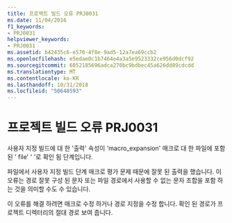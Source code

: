 ```yaml
---
title: 프로젝트 빌드 오류 PRJ0031
ms.date: 11/04/2016
f1_keywords:
- PRJ0031
helpviewer_keywords:
- PRJ0031
ms.assetid: b42435c6-e570-4f8e-9ad5-12a7ea69ccb2
ms.openlocfilehash: e5edae0c1b7464e4a3a5e9523332ce956d0dcf92
ms.sourcegitcommit: 6052185696adca270bc9bdbec45a626dd89cdcdd
ms.translationtype: MT
ms.contentlocale: ko-KR
ms.lasthandoff: 10/31/2018
ms.locfileid: "50648593"
---
```

# <a name="project-build-error-prj0031"></a>프로젝트 빌드 오류 PRJ0031

사용자 지정 빌드에 대 한 '출력' 속성이 'macro_expansion' 매크로 대 한 파일에 포함 된 ' file' ' '로 확인 됨 단계입니다.

파일에서 사용자 지정 빌드 단계 매크로 평가 문제 때문에 잘못 된 출력을 했습니다. 이 오류는 경로 잘못 구성 된 문자 또는 파일 경로에서 사용할 수 없는 문자 조합을 포함 하는 것을 의미할 수도 수 있습니다.

이 오류를 해결 하려면 매크로 수정 하거나 경로 지정을 수정 합니다. 확인 된 경로가 프로젝트 디렉터리의 절대 경로 보여 줍니다.